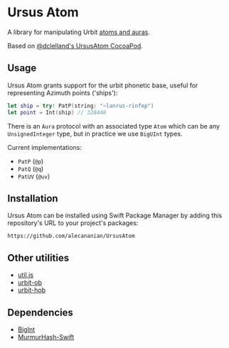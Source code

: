 # Ursus Atom

A library for manipulating Urbit [atoms and auras](https://urbit.org/docs/tutorials/hoon/atoms-auras-and-simple-cell-types/).

Based on [@dclelland's UrsusAtom CocoaPod](https://github.com/dclelland/UrsusAtom).

## Usage

Ursus Atom grants support for the urbit phonetic base, useful for representing Azimuth points ('ships'):

```swift
let ship = try! PatP(string: "~lanrus-rinfep")
let point = Int(ship) // 328448
```

There is an `Aura` protocol with an associated type `Atom` which can be any `UnsignedInteger` type, but in practice we use `BigUInt` types.

Current implementations:

- `PatP` (`@p`)
- `PatQ` (`@q`)
- `PatUV` (`@uv`)

## Installation

Ursus Atom can be installed using Swift Package Manager by adding this repository's URL to your project's packages:

```
https://github.com/alecananian/UrsusAtom
```

## Other utilities

- [util.js](https://github.com/urbit/urbit/blob/master/pkg/interface/src/lib/util.js)
- [urbit-ob](https://github.com/urbit/urbit-ob)
- [urbit-hob](https://github.com/urbit/urbit-hob)

## Dependencies

- [BigInt](https://github.com/attaswift/BigInt)
- [MurmurHash-Swift](https://github.com/daisuke-t-jp/MurmurHash-Swift)
